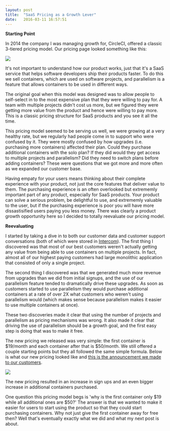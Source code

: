 ```yaml
---
layout: post
title:  "SaaS Pricing as a Growth Lever"
date:   2016-03-11 16:57:51
---
```



**Starting Point**

In 2014 the company I was managing growth for, CircleCI, offered a classic 3-tiered pricing model. Our pricing page looked something like this:

<img src="{{ site.baseurl }}/assets/img/pricing-sketch.png">

It's not important to understand how our product works, just that it's a SaaS service that helps software developers ship their products faster. To do this we sell containers, which are used on software projects, and parallelism is a feature that allows containers to be used in different ways. 


The original goal when this model was designed was to allow people to self-select in to the most expensive plan that they were willing to pay for. A team with multiple projects didn't cost us more, but we figured they were getting more value from the product and hence were willing to pay more. This is a classic pricing structure for SaaS products and you see it all the time.

This pricing model seemed to be serving us well, we were growing at a very healthy rate, but we regularly had people come in to support who were confused by it. They were mostly confused by how upgrades (i.e. purchasing more containers) affected their plan. Could they purchase additional containers with the solo plan? If they did would they get access to multiple projects and parallelism? Did they need to switch plans before adding containers? These were questions that we got more and more often as we expanded our customer base. 

Having empaty for your users means thinking about their complete experience with your product, not just the core features that deliver value to them. The purchasing experience is an often overlooked but extrememly important part of any product, especially for SaaS products. Your product can solve a serious problem, be delightful to use, and extrememly valuable to the user, but if the purchasing experience is poor you will have more dissastisified users paying you less money. There was clearly a product growth opportunity here so I decided to totally reevaluate our pricing model.


**Reevaluating**

I started by taking a dive in to both our customer data and customer support conversations (both of which were stored in <a href="https://www.intercom.io" target="_blank">Intercom</a>). The first thing I discovered was that most of our best customers weren't actually getting any value from being able to use containers on multiple projects. In fact, almost all of our highest paying customers had large monolithic application that consisted of only a single project.

The second thing I discovered was that we generated much more revenue from upgrades than we did from initial signups, and the use of our parallelism feature tended to dramatically drive these upgrades. As soon as customers started to use parallelism they would purchase additional containers at a rate of over 2X what customers who weren't using parallelism would (which makes sense because parallelism makes it easier to use multiple containers at once). 

These two discoveries made it clear that using the number of projects and parallelism as pricing mechanisms was wrong. It also made it clear that driving the use of parallelism should be a growth goal, and the first easy step is doing that was to make it free.

The new pricing we released was very simple: the first container is $19/month and each container after that is $50/month. We still offered a couple starting points but they all followed the same simple formula. Below is what our new pricing looked like and <a href="http://blog.circleci.com/simple-and-transparent-pricing/" target="_blank">this is the announcement we made to our customers</a>. 

<img src="{{ site.baseurl }}/assets/img/pricing.png">

The new pricing resulted in an increase in sign ups and an even bigger increase in additional containers purchased.  

One question this pricing model begs is 'why is the first container only $19 while all additional ones are $50?' The answer is that we wanted to make it easier for users to start using the product so that they could start purchasing containers. Why not just give the first container away for free then? Well that's eventually exactly what we did and what my next post is about.

